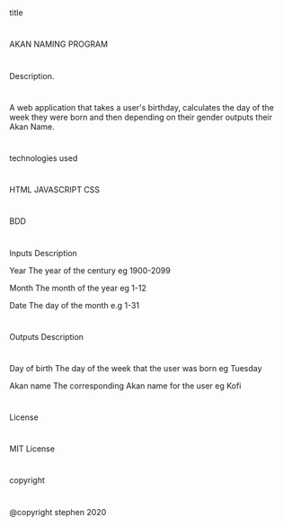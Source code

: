 #
title
#
AKAN NAMING PROGRAM

#
Description.
#
A web application that takes a user's birthday, calculates the day of the week they were born and then depending on their gender outputs their Akan Name.
#
technologies used
#
HTML
JAVASCRIPT
CSS

#
BDD
#
Inputs	Description

Year	The year of the century eg 1900-2099

Month	The month of the year eg 1-12

Date	The day of the month e.g 1-31

#
Outputs	Description
#
Day of birth	The day of the week that the user was born eg Tuesday

Akan name	The corresponding Akan name for the user eg Kofi

#
License
#
MIT License

#
copyright
#
@copyright stephen 2020
